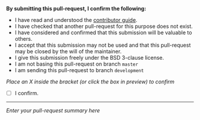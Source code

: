 **By submitting this pull-request, I confirm the following:**

- I have read and understood the [contributor guide](https://github.com/monero-project/kovri/blob/master/doc/CONTRIBUTING.md).
- I have checked that another pull-request for this purpose does not exist.
- I have considered and confirmed that this submission will be valuable to others.
- I accept that this submission may not be used and that this pull-request may be closed by the will of the maintainer.
- I give this submission freely under the BSD 3-clause license.
- I am not basing this pull-request on branch ```master```
- I am sending this pull-request to branch ```development```

*Place an X inside the bracket (or click the box in preview) to confirm*
- [ ] I confirm.

---

*Enter your pull-request summary here*
